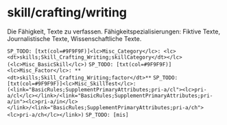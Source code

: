 # skill/crafting/writing

Die Fähigkeit, Texte zu verfassen.
Fähigkeitspezialisierungen: Fiktive Texte, Journalistische Texte, Wissenschaftliche Texte.

`SP_TODO: [txt(col=#9F9F9F)]<lc>Misc_Category</lc>: <lc><dt>skills;Skill_Crafting_Writing;skillCategory</dt></lc> (<lc>Misc_BasicSkill</lc>)`
`SP_TODO: [txt(col=#9F9F9F)]<lc>Misc_Factor</lc>: **<dt>skills;Skill_Crafting_Writing;factor</dt>**`
`SP_TODO: [txt(col=#9F9F9F)]<lc>Misc_SkillTest</lc>: (<link="BasicRules;SupplementPrimaryAttributes;pri-a/cl"><lc>pri-a/cl</lc></link>/<link="BasicRules;SupplementPrimaryAttributes;pri-a/in"><lc>pri-a/in</lc></link>/<link="BasicRules;SupplementPrimaryAttributes;pri-a/ch"><lc>pri-a/ch</lc></link>)`
`SP_TODO: [mis]`